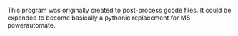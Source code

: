 This program was originally created to post-process gcode files. It could be expanded to become basically a pythonic replacement for MS powerautomate.
